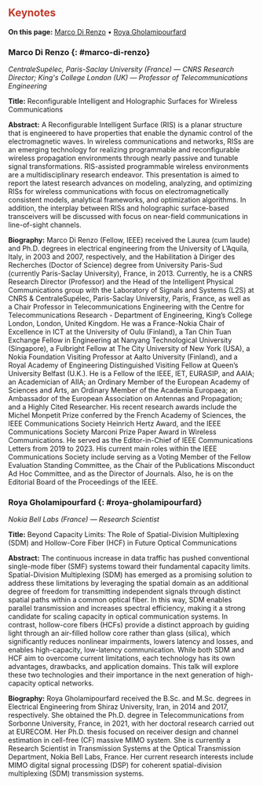<!-- ## Keynotes -->
<h2 style="color:#c0392b;">Keynotes</h2>

**On this page:** [Marco Di Renzo](#marco-di-renzo) • [Roya Gholamipourfard](#roya-gholamipourfard)


### Marco Di Renzo {: #marco-di-renzo}
*CentraleSupélec, Paris-Saclay University (France) — CNRS Research Director; King's College London (UK) — Professor of Telecommunications Engineering*

**Title:** Reconfigurable Intelligent and Holographic Surfaces for Wireless Communications

**Abstract:** A Reconfigurable Intelligent Surface (RIS) is a planar structure that is engineered to have properties that enable the dynamic control of the electromagnetic waves. In wireless communications and networks, RISs are an emerging technology for realizing programmable and reconfigurable wireless propagation environments through nearly passive and tunable signal transformations. RIS-assisted programmable wireless environments are a multidisciplinary research endeavor. This presentation is aimed to report the latest research advances on modeling, analyzing, and optimizing RISs for wireless communications with focus on electromagnetically consistent models, analytical frameworks, and optimization algorithms. In addition, the interplay between RISs and holographic surface-based transceivers will be discussed with focus on near-field communications in line-of-sight channels.

**Biography:** Marco Di Renzo (Fellow, IEEE) received the Laurea (cum laude) and Ph.D. degrees in electrical engineering from the University of L’Aquila, Italy, in 2003 and 2007, respectively, and the Habilitation à Diriger des Recherches (Doctor of Science) degree from University Paris-Sud (currently Paris-Saclay University), France, in 2013. Currently, he is a CNRS Research Director (Professor) and the Head of the Intelligent Physical Communications group with the Laboratory of Signals and Systems (L2S) at CNRS & CentraleSupélec, Paris-Saclay University, Paris, France, as well as a Chair Professor in Telecommunications Engineering with the Centre for Telecommunications Research - Department of Engineering, King’s College London, London, United Kingdom. He was a France-Nokia Chair of Excellence in ICT at the University of Oulu (Finland), a Tan Chin Tuan Exchange Fellow in Engineering at Nanyang Technological University (Singapore), a Fulbright Fellow at The City University of New York (USA), a Nokia Foundation Visiting Professor at Aalto University (Finland), and a Royal Academy of Engineering Distinguished Visiting Fellow at Queen’s University Belfast (U.K.). He is a Fellow of the IEEE, IET, EURASIP, and AAIA; an Academician of AIIA; an Ordinary Member of the European Academy of Sciences and Arts, an Ordinary Member of the Academia Europaea; an Ambassador of the European Association on Antennas and Propagation; and a Highly Cited Researcher. His recent research awards include the Michel Monpetit Prize conferred by the French Academy of Sciences, the IEEE Communications Society Heinrich Hertz Award, and the IEEE Communications Society Marconi Prize Paper Award in Wireless Communications. He served as the Editor-in-Chief of IEEE Communications Letters from 2019 to 2023. His current main roles within the IEEE Communications Society include serving as a Voting Member of the Fellow Evaluation Standing Committee, as the Chair of the Publications Misconduct Ad Hoc Committee, and as the Director of Journals. Also, he is on the Editorial Board of the Proceedings of the IEEE.

### Roya Gholamipourfard {: #roya-gholamipourfard}
*Nokia Bell Labs (France) — Research Scientist*

**Title:** Beyond Capacity Limits: The Role of Spatial-Division Multiplexing (SDM) and Hollow-Core Fiber (HCF) in Future Optical Communications

**Abstract:** The continuous increase in data traffic has pushed conventional single-mode fiber (SMF) systems toward their fundamental capacity limits. Spatial-Division Multiplexing (SDM) has emerged as a promising solution to address these limitations by leveraging the spatial domain as an additional degree of freedom for transmitting independent signals through distinct spatial paths within a common optical fiber. In this way, SDM enables parallel transmission and increases spectral efficiency, making it a strong candidate for scaling capacity in optical communication systems. In contrast, hollow-core fibers (HCFs) provide a distinct approach by guiding light through an air-filled hollow core rather than glass (silica), which significantly reduces nonlinear impairments, lowers latency and losses, and enables high-capacity, low-latency communication. While both SDM and HCF aim to overcome current limitations, each technology has its own advantages, drawbacks, and application domains. This talk will explore these two technologies and their importance in the next generation of high-capacity optical networks.

**Biography:** Roya Gholamipourfard received the B.Sc. and M.Sc. degrees in Electrical Engineering from Shiraz University, Iran, in 2014 and 2017, respectively. She obtained the Ph.D. degree in Telecommunications from Sorbonne University, France, in 2021, with her doctoral research carried out at EURECOM. Her Ph.D. thesis focused on receiver design and channel estimation in cell-free (CF) massive MIMO system. She is currently a Research Scientist in Transmission Systems at the Optical Transmission Department, Nokia Bell Labs, France. Her current research interests include MIMO digital signal processing (DSP) for coherent spatial-division multiplexing (SDM) transmission systems.
